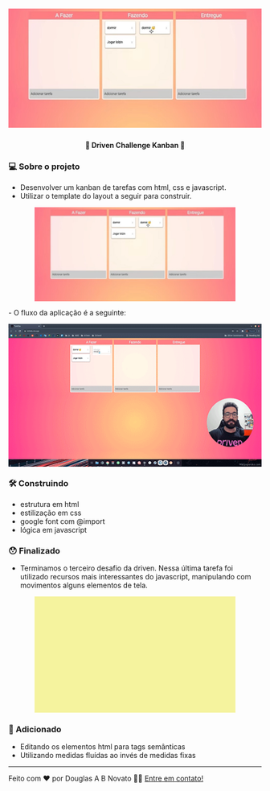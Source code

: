 <h1 align="center">
    <img alt="Um kanban de tarefas" title="#DrivenChallengeKanban" src="./.github/template-1.jpg" />
</h1>

<h4 align="center"> 
	🚧 Driven Challenge Kanban 🚀
</h4> 

### 💻 Sobre o projeto

- Desenvolver um kanban de tarefas com html, css e javascript.
- Utilizar o template do layout a seguir para construir.
<p align="center" style="display: flex; align-items: flex-start; justify-content: center;">
  <img alt="Um kanban de tarefas" title="#DrivenChallengeKanban" src="./.github/template-1.jpg" width="400px">
</p>
- O fluxo da aplicação é a seguinte:
<p align="center" style="display: flex; align-items: flex-start; justify-content: center;">
  <img alt="Um kanban de tarefas" title="#DrivenChallengeKanban" src="./.github/challeng-3.gif" width="600px">
</p>

### 🛠 Construindo 

- estrutura em html
- estilização em css
- google font com @import
- lógica em javascript

### 😯 Finalizado 

- Terminamos o terceiro desafio da driven. Nessa última tarefa foi utilizado recursos mais interessantes do javascript, manipulando com movimentos alguns elementos de tela.

<p align="center" style="display: flex; align-items: flex-start; justify-content: center;">
  <img alt="Um kanban de tarefas" title="#DrivenChallengeKanban" src="./.github/modo-1.jpg" width="400px">
</p>

### 🧭 Adicionado

- Editando os elementos html para tags semânticas
- Utilizando medidas fluídas ao invés de medidas fixas

---  

Feito com ❤️ por Douglas A B Novato 👋🏽 [Entre em contato!](https://www.linkedin.com/in/douglasabnovato/)